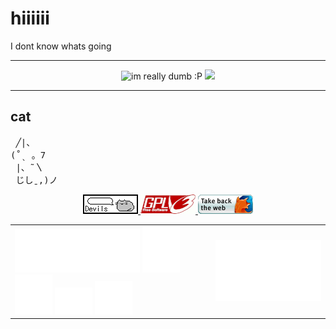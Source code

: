 # hiiiiii

I dont know whats going 

<hr>

<p align="center">
 <img src="https://img.shields.io/badge/im_really-really_dumb-red" alt="im really dumb :P">
 <img src="https://komarev.com/ghpvc/?username=Scissors-LT&color=ff69b4">
</p>
<hr>
<h2>cat</h2>
<pre>
 ╱|、
(˚ˎ 。7  
 |、˜〵          
 じしˍ,)ノ
</pre>

<p align="center">
 <a href="https://pusheen.com/category/comics/" target="_blank">
  <img src="./images/devils_button.gif" width="88" height="31">
 </a>
 <a href="https://www.gnu.org/licenses/gpl-3.0.en.html" target="_blank">
  <img src="./images/gplv3.gif" width="88" height="31">
 </a>
 <a href="https://www.firefox.com/en-GB/thanks/" target="_blank">
  <img src="./images/firefoxget.gif" width="88" height="31">
 </a>
</p>


<table>
  <tr>
    <td>
    <img src="./images/thinkpad.svg" width="200">
    <img src="./images/debian.svg" width="60">
    <img src="./images/kde.svg" width="60">
    <img src="./images/ce.svg" width="60">
    <img src="./images/Estimated_sign.svg" width="60">
 </td>
    <td>
      <img src="./images/barcode.svg" width="250">
    </td>
  </tr>
</table>

